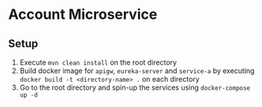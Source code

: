 # Account Microservice

## Setup
1. Execute `mvn clean install` on the root directory
2. Build docker image for `apigw`, `eureka-server` and `service-a` by executing `docker build -t <directory-name> .` on each directory
3. Go to the root directory and spin-up the services using `docker-compose up -d` 

